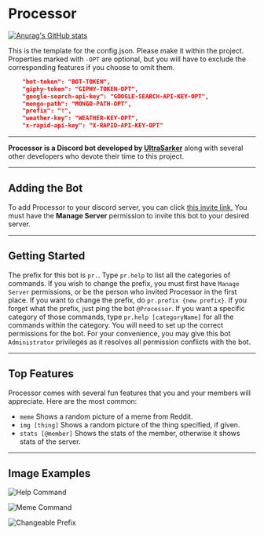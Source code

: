 # Processor

[![Anurag's GitHub stats](https://github-readme-stats.vercel.app/api?username=Glitched519&show_icons=true&hide=issues,contribs&theme=radical)](https://github.com/Glitched519/Processor)

This is the template for the config.json. Please make it within the project. Properties marked with `-OPT` are optional, but you will have to exclude the corresponding features if you choose to omit them.
```json
    "bot-token": "BOT-TOKEN",
    "giphy-token": "GIPHY-TOKEN-OPT",
    "google-search-api-key": "GOOGLE-SEARCH-API-KEY-OPT",
    "mongo-path": "MONGO-PATH-OPT",
    "prefix": "!",
    "weather-key": "WEATHER-KEY-OPT",
    "x-rapid-api-key": "X-RAPID-API-KEY-OPT"
```

---

**Processor is a Discord bot developed by [UltraSarker](https://dsc.bio/Isopropyl)** along with several other developers who devote their time to this project.

---

## Adding the Bot

To add Processor to your discord server, you can click [this invite link.](https://discord.com/oauth2/authorize?client_id=689678745782714464&scope=bot&permissions=2134371583) You must have the **Manage Server** permission to invite this bot to your desired server.

---

## Getting Started

The prefix for this bot is `pr.`. Type `pr.help` to list all the categories of commands. If you wish to change the prefix, you must first have `Manage Server` permissions, or be the person who invited Processor in the first place. If you want to change the prefix, do `pr.prefix {new prefix}`. If you forget what the prefix, just ping the bot `@Processor`. If you want a specific category of those commands, type `pr.help [categoryName]` for all the commands within the category. You will need to set up the correct permissions for the bot. For your convenience, you may give this bot `Administrator` privileges as it resolves all permission conflicts with the bot.

---

## Top Features 
Processor comes with several fun features that you and your members will appreciate. Here are the most common:

- `meme` Shows a random picture of a meme from Reddit.
- `img [thing]` Shows a random picture of the thing specified, if given.
- `stats [@member]` Shows the stats of the member, otherwise it shows stats of the server.

---

## Image Examples
![Help Command](https://cdn.discordapp.com/attachments/688229874649137188/845282948646174760/unknown.png)

![Meme Command](https://cdn.discordapp.com/attachments/688229874649137188/845283547115159582/unknown.png)

![Changeable Prefix](https://cdn.discordapp.com/attachments/688229874649137188/845284082971967508/unknown.png)
